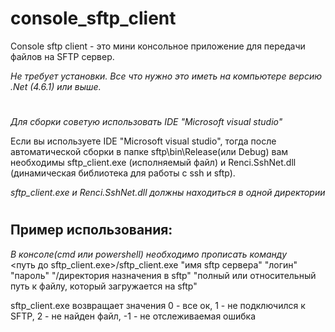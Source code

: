 # **console_sftp_client**
 Console sftp client - это мини консольное приложение для передачи файлов на SFTP сервер.  

 _Не требует установки. Все что нужно это иметь на компьютере версию .Net (4.6.1) или выше._  
  
#
 _Для сборки советую использовать IDE "Microsoft visual studio"_

 Если вы используете IDE "Microsoft visual studio", тогда после автоматической сборки в папке sftp\bin\Release(или Debug) вам необходимы sftp_client.exe (исполняемый файл) и Renci.SshNet.dll (динамическая библиотека для работы с ssh и sftp).  
   
 _sftp_client.exe и Renci.SshNet.dll должны находиться в одной директории_
   
#
## Пример использования:  
_В консоле(cmd или powershell) необходимо прописать команду_  
<путь до sftp_client.exe>/sftp_client.exe "имя sftp сервера" "логин" "пароль" "/директория назначения в sftp" "полный или относительный путь к файлу, который загружается на sftp"  
  
sftp_client.exe возвращает значения 0 - все ок, 1 - не подключился к SFTP, 2 - не найден файл, -1 - не отслеживаемая ошибка

